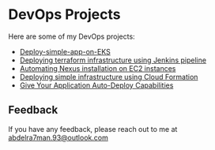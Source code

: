 # DevOps Projects

Here are some of my DevOps projects:
- [Deploy-simple-app-on-EKS](https://github.com/Abdelrahman-Mohamed-93/Deploy-simple-app-on-EKS.git)
- [Deploying terraform infrastructure using Jenkins pipeline](https://github.com/Abdelrahman-Mohamed-93/Applying-terraform-code-using-jenkins-pipeline.git)
- [Automating Nexus installation on EC2 instances](https://github.com/Abdelrahman-Mohamed-93/Ansible-code-to-automate-the-installation-of-Nexus.git)
- [Deploying simple infrastructure using Cloud Formation](https://github.com/Abdelrahman-Mohamed-93/Infrastructure-as-code/tree/master/Infrastructure%20as%20Code%20-%20Deploy%20a%20high-availability%20web%20app%20using%20CloudFormation)
- [Give Your Application Auto-Deploy Capabilities](https://github.com/Abdelrahman-Mohamed-93/UdaPeople.git)

## Feedback
If you have any feedback, please reach out to me at abdelra7man.93@outlook.com
